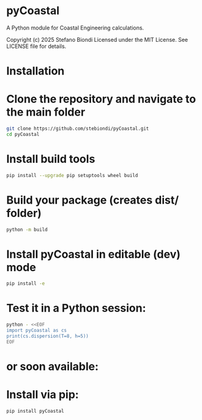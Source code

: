 # pyCoastal

A Python module for Coastal Engineering calculations.

Copyright (c) 2025 Stefano Biondi
Licensed under the MIT License. See LICENSE file for details.

# Installation
# Clone the repository and navigate to the main folder
```bash
git clone https://github.com/stebiondi/pyCoastal.git
cd pyCoastal
```

# Install build tools
```bash
pip install --upgrade pip setuptools wheel build
```

# Build your package (creates dist/ folder)
```bash
python -m build
```

# Install pyCoastal in editable (dev) mode
```bash
pip install -e 
```

# Test it in a Python session:
```bash
python - <<EOF
import pyCoastal as cs
print(cs.dispersion(T=8, h=5))
EOF
```

# or soon available:

# Install via pip:

```bash
pip install pyCoastal
```
